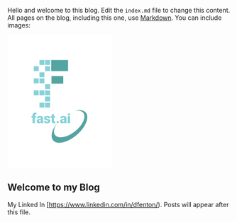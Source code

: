 Hello and welcome to this blog. Edit the `index.md` file to change this content. All pages on the blog, including this one, use [Markdown](https://guides.github.com/features/mastering-markdown/). You can include images:

![Image of fast.ai logo](images/logo.png)

## Welcome to my Blog

My Linked In [https://www.linkedin.com/in/dfenton/). Posts will appear after this file. 
